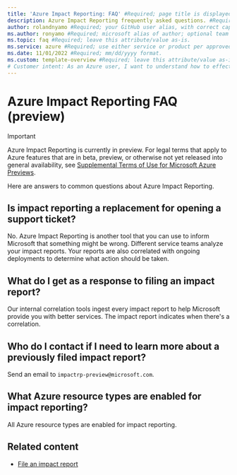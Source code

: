 ```yaml
---
title: 'Azure Impact Reporting: FAQ' #Required; page title is displayed in search results. Include the brand.
description: Azure Impact Reporting frequently asked questions. #Required; article description that is displayed in search results. 
author: rolandnyamo #Required; your GitHub user alias, with correct capitalization.
ms.author: ronyamo #Required; microsoft alias of author; optional team alias.
ms.topic: faq #Required; leave this attribute/value as-is.
ms.service: azure #Required; use either service or product per approved list. 
ms.date: 11/01/2022 #Required; mm/dd/yyyy format.
ms.custom: template-overview #Required; leave this attribute/value as-is.
# Customer intent: As an Azure user, I want to understand how to effectively use Azure Impact Reporting, so that I can communicate potential issues and enhance my service experience.
---
```


# Azure Impact Reporting FAQ (preview)

> [!IMPORTANT]
> Azure Impact Reporting is currently in preview. For legal terms that apply to Azure features that are in beta, preview, or otherwise not yet released into general availability, see [Supplemental Terms of Use for Microsoft Azure Previews](https://azure.microsoft.com/support/legal/preview-supplemental-terms/).

Here are answers to common questions about Azure Impact Reporting.

## Is impact reporting a replacement for opening a support ticket?

No. Azure Impact Reporting is another tool that you can use to inform Microsoft that something might be wrong. Different service teams analyze your impact reports. Your reports are also correlated with ongoing deployments to determine what action should be taken.

## What do I get as a response to filing an impact report?

Our internal correlation tools ingest every impact report to help Microsoft provide you with better services. The impact report indicates when there's a correlation.

## Who do I contact if I need to learn more about a previously filed impact report?

Send an email to `impactrp-preview@microsoft.com`.

## What Azure resource types are enabled for impact reporting?

All Azure resource types are enabled for impact reporting.

## Related content

- [File an impact report](report-impact.md)
